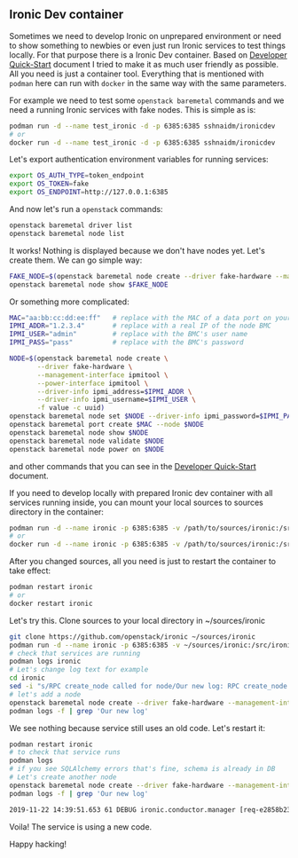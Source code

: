 Ironic Dev container
--------------------

Sometimes we need to develop Ironic on unprepared environment or need to show
something to newbies or even just run Ironic services to test things locally.
For that purpose there is a Ironic Dev container.
Based on [Developer Quick-Start](https://docs.openstack.org/ironic/latest/contributor/dev-quickstart.html#exercising-the-services-locally)
document I tried to make it as much user friendly as possible. All you need is
just a container tool. Everything that is mentioned with `podman` here can run
with `docker` in the same way with the same parameters.

For example we need to test some `openstack baremetal` commands and we need a
running Ironic services with fake nodes.
This is simple as is:

```bash
podman run -d --name test_ironic -d -p 6385:6385 sshnaidm/ironicdev
# or
docker run -d --name test_ironic -d -p 6385:6385 sshnaidm/ironicdev
```

Let's export authentication environment variables for running services:
```bash
export OS_AUTH_TYPE=token_endpoint
export OS_TOKEN=fake
export OS_ENDPOINT=http://127.0.0.1:6385
```
And now let's run a `openstack` commands:

```bash
openstack baremetal driver list
openstack baremetal node list
```
It works! Nothing is displayed because we don't have nodes yet.
Let's create them.
We can go simple way:
```bash
FAKE_NODE=$(openstack baremetal node create --driver fake-hardware --management-interface ipmitool --power-interface ipmitool -f value -c uuid)
openstack baremetal node show $FAKE_NODE
```

Or something more complicated:

```bash
MAC="aa:bb:cc:dd:ee:ff"   # replace with the MAC of a data port on your node
IPMI_ADDR="1.2.3.4"       # replace with a real IP of the node BMC
IPMI_USER="admin"         # replace with the BMC's user name
IPMI_PASS="pass"          # replace with the BMC's password

NODE=$(openstack baremetal node create \
       --driver fake-hardware \
       --management-interface ipmitool \
       --power-interface ipmitool \
       --driver-info ipmi_address=$IPMI_ADDR \
       --driver-info ipmi_username=$IPMI_USER \
       -f value -c uuid)
openstack baremetal node set $NODE --driver-info ipmi_password=$IPMI_PASS
openstack baremetal port create $MAC --node $NODE
openstack baremetal node show $NODE
openstack baremetal node validate $NODE
openstack baremetal node power on $NODE
```
and other commands that you can see in the [Developer Quick-Start](https://docs.openstack.org/ironic/latest/contributor/dev-quickstart.html#exercising-the-services-locally) document.

If you need to develop locally with prepared Ironic dev container with all services
running inside, you can mount your local sources to sources directory in the container:

```bash
podman run -d --name ironic -p 6385:6385 -v /path/to/sources/ironic:/src/ironic sshnaidm/ironicdev
# or
docker run -d --name ironic -p 6385:6385 -v /path/to/sources/ironic:/src/ironic sshnaidm/ironicdev
```
After you changed sources, all you need is just to restart the container to take effect:
```bash
podman restart ironic
# or
docker restart ironic
```

Let's try this. Clone sources to your local directory in ~/sources/ironic
```bash
git clone https://github.com/openstack/ironic ~/sources/ironic
podman run -d --name ironic -p 6385:6385 -v ~/sources/ironic:/src/ironic sshnaidm/ironicdev
# check that services are running
podman logs ironic
# Let's change log text for example
cd ironic
sed -i "s/RPC create_node called for node/Our new log: RPC create_node called for node/"  ironic/conductor/manager.py
# let's add a node
openstack baremetal node create --driver fake-hardware --management-interface ipmitool --power-interface ipmitool
podman logs -f | grep 'Our new log'
```
We see nothing because service still uses an old code.
Let's restart it:
```bash
podman restart ironic
# to check that service runs
podman logs
# if you see SQLAlchemy errors that's fine, schema is already in DB
# Let's create another node
openstack baremetal node create --driver fake-hardware --management-interface ipmitool --power-interface ipmitool
podman logs -f | grep 'Our new log'

2019-11-22 14:39:51.653 61 DEBUG ironic.conductor.manager [req-e2858b23-5e8a-44de-8f2d-58d92f67e6cf - - - - -] Our new log: RPC create_node called for node dce2237b-233f-40b7-bc93-70e7c368416f. create_node /usr/local/lib/python3.7/site-packages/ironic/conductor/manager.py:131
```
Voila! The service is using a new code.

Happy hacking!